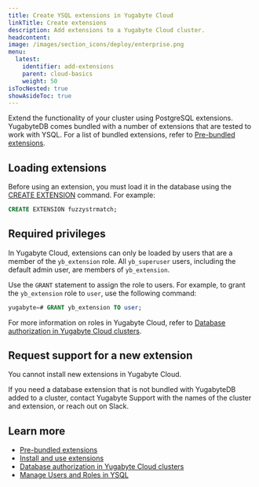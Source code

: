 ```yaml
---
title: Create YSQL extensions in Yugabyte Cloud
linkTitle: Create extensions
description: Add extensions to a Yugabyte Cloud cluster.
headcontent:
image: /images/section_icons/deploy/enterprise.png
menu:
  latest:
    identifier: add-extensions
    parent: cloud-basics
    weight: 50
isTocNested: true
showAsideToc: true
---
```


Extend the functionality of your cluster using PostgreSQL extensions. YugabyteDB comes bundled with a number of extensions that are tested to work with YSQL. For a list of bundled extensions, refer to [Pre-bundled extensions](../../../explore/ysql-language-features/extensions).

## Loading extensions

Before using an extension, you must load it in the database using the [CREATE EXTENSION](../../../api/ysql/the-sql-language/statements/ddl_create_extension/) command. For example:

```sql
CREATE EXTENSION fuzzystrmatch;
```

## Required privileges

In Yugabyte Cloud, extensions can only be loaded by users that are a member of the `yb_extension` role. All `yb_superuser` users, including the default admin user, are members of `yb_extension`.

Use the `GRANT` statement to assign the role to users. For example, to grant the `yb_extension` role to `user`, use the following command:

```sql
yugabyte=# GRANT yb_extension TO user;
```

For more information on roles in Yugabyte Cloud, refer to [Database authorization in Yugabyte Cloud clusters](../../cloud-security/cloud-users/).

## Request support for a new extension

You cannot install new extensions in Yugabyte Cloud.

If you need a database extension that is not bundled with YugabyteDB added to a cluster, contact Yugabyte Support with the names of the cluster and extension, or reach out on Slack.

## Learn more

- [Pre-bundled extensions](../../../explore/ysql-language-features/extensions/)
- [Install and use extensions](../../../api/ysql/extensions/)
- [Database authorization in Yugabyte Cloud clusters](../../cloud-security/cloud-users/)
- [Manage Users and Roles in YSQL](../../../secure/authorization/create-roles/)

